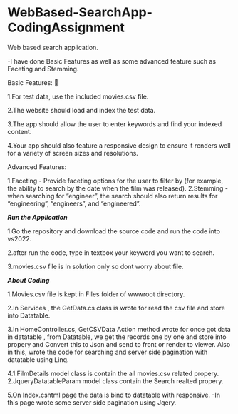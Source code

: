 # WebBased-SearchApp-CodingAssignment
Web based search application.


-I have done Basic Features as well as some advanced feature such as Faceting and Stemming.

Basic Features: 🌱

1.For test data, use the included movies.csv file.

2.The website should load and index the test data. 

3.The app should allow the user to enter keywords and find your indexed content.

4.Your app should also feature a responsive design to ensure it renders well for a variety of screen sizes and resolutions.

Advanced Features:

1.Faceting - Provide faceting options for the user to filter by (for example, the ability to search by the date when the film was released).
2.Stemming - when searching for “engineer”, the search should also return results for “engineering”, “engineers”, and “engineered”.
 

***Run the Application***

1.Go the repository and download the source code and run the code into vs2022.

2.after run the code, type in textbox your keyword you want to search.

3.movies.csv file is In solution only so dont worry about file.




***About Coding***

1.Movies.csv file is kept in FIles folder of wwwroot directory.

2.In Services , the GetData.cs class is wrote for read the csv file and store into Datatable.

3.In HomeController.cs, GetCSVData Action method wrote for once got data in datatable , 
  from Datatable, we get the records one by one and store into propery and Convert this to 
  Json and send to front or render to viewer.
  Also in this, wrote the code for searching and server side pagination with datatable using Linq.

4.1.FilmDetails model class is contain the all movies.csv related propery.
  2.JqueryDatatableParam model class contain the Search realted propery.
  
5.On Index.cshtml page the data is bind to datatable with responsive.
  -In this page wrote some server side pagination using Jqery.
  
  
